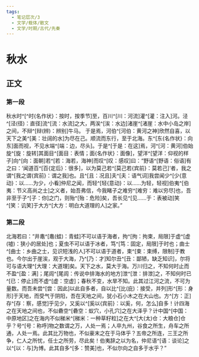 ```yaml
---
tags:
  - 笔记层次/3
  - 文学/载体/散文
  - 文学/时期/古代/先秦
---
```


# 秋水

## 正文

### 第一段

秋水时^[^时{名作状}：按时，按季节]至，百川^[川：河流]灌^[灌：注入]河。泾^[泾(径)：直径]流^[流：水流]之大，两涘^[涘：水边]渚崖^[渚崖：水中小岛之岸]之间，不辩^[辩(辨)：辨别]牛马。 于是焉，河伯^[河伯：黄河之神]欣然自喜，以天下之美^[美：壮阔的水]为尽在己。顺流而东行，至于北海。东^[东{名作状}：向东]面而视，不见水端^[端：边，尽头]。于是^[于是：在这]焉，河^[河：黄河]伯始旋^[旋：旋转]其面目^[面目：表情；面{名作状}：面像]，望洋^[望洋：仰视的样子]向^[向：面朝]若^[若：海若，海神]而叹^[叹：感叹]曰：“野语^[野语：俗语]有之曰：‘闻道百^[百{定后}：很多]，以为莫己若^[莫己若{宾前}：莫若己]’者，我之谓^[我之谓{宾前}：谓之我]也。且^[且：况且]夫^[夫：语气词]我尝闻少^[少{意动}：以……为少，小看]仲尼之闻，而轻^[轻{意动}：以……为轻，轻视]伯夷^[伯夷：节义高尚之士]之义者，始吾弗信，今我睹子之难穷^[难穷：难以穷尽]也，吾非至于子^[子：你]之门，则殆^[殆：危险]矣，吾长见^[见……于：表被动]笑^[笑：讥笑]于大方^[大方：明白大道理的人]之家。”

### 第二段

北海若曰：“井鼃^[鼃(蛙)：青蛙]不可以语于海者，拘^[拘：拘束，局限]于虚^[虚(墟)：狭小的居处]也；夏虫不可以语于冰者，笃^[笃：固定，局限]于时也；曲士^[曲士：乡曲之士，见识短浅的人]不可以语于道者，束^[束：束缚，限制]于教也。今尔出于崖涘，观于大海，乃^[乃：才]知尔丑^[丑：鄙陋，缺乏知识]，尔将可与语大理^[大理：大道理]矣。天下之水，莫大于海。万川归之，不知何时止而不盈^[盈：满]；尾闾^[尾闾：传说中排海水的地方]泄^[泄：排泄]之，不知何时已^[已：停止]而不虚^[虚：空虚]；春秋不变，水旱不知。此其过江河之流，不可为量数。而吾未尝^[尝：因此]以此自多者，自以比^[比(庇)：接受，并列]形^[形：身形]于天地，而受气于阴阳，吾在天地之间，犹小石小木之在大山也。方^[方：正]存^[存：察，感觉]乎见少，又奚以^[奚以{宾前}：以奚，何，怎么]自多！计四海之在天地之间也，不似礨空^[礨空：蚁穴，小孔穴]之在大泽乎？计中国^[中国：中原地区]之在海内不似稊米^[稊米：一种草籽粒]之在大^[大(太)仓：大粮仓]仓乎？号^[号：称呼]物之数谓之万，人处一焉；人卒九州，谷食之所生，舟车之所通，人处一焉。此其比万物也，不似豪末之在于马体乎？五帝之所连，三王之所争，仁人之所忧，任士之所劳，尽此矣！伯夷辞之以为名，仲尼语^[语：谈论]之以^[以：与]为博。此其自多^[多：赞美]也，不似尔向之自多于水乎？”
